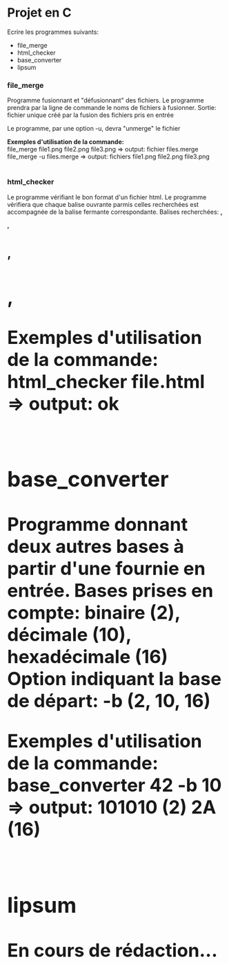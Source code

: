 # Projet en C

Ecrire les programmes suivants:  
- file_merge
- html_checker
- base_converter
- lipsum

### file_merge
Programme fusionnant et "défusionnant" des fichiers.
Le programme prendra par la ligne de commande le noms de fichiers à fusionner.
Sortie: fichier unique créé par la fusion des fichiers pris en entrée 

Le programme, par une option -u, devra "unmerge" le fichier

__Exemples d'utilisation de la commande:__  
file_merge file1.png file2.png file3.png => output: fichier files.merge
file_merge -u files.merge => output: fichiers file1.png file2.png file3.png
<br>
<br>

### html_checker
Le programme vérifiant le bon format d'un fichier html.
Le programme vérifiera que chaque balise ouvrante parmis celles recherchées est accompagnée de la balise
fermante correspondante.
Balises recherchées: <strong>, <p>, <h1>, <h2>, <a>

__Exemples d'utilisation de la commande:__  
html_checker file.html => output: ok
<br>
<br>

### base_converter
Programme donnant deux autres bases à partir d'une fournie en entrée. 
Bases prises en compte: binaire (2), décimale (10), hexadécimale (16)
Option indiquant la base de départ: -b (2, 10, 16) 

__Exemples d'utilisation de la commande:__  
base_converter 42 -b 10 => output: 101010 (2) 2A (16)
<br>
<br>

### lipsum  
En cours de rédaction...